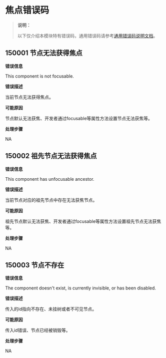 # 焦点错误码

> **说明：**
>
> 以下仅介绍本模块特有错误码，通用错误码请参考[通用错误码说明文档](../errorcode-universal.md)。

## 150001 节点无法获得焦点

**错误信息**

This component is not focusable.

**错误描述**

当前节点无法获得焦点。

**可能原因**

节点默认无法获焦、开发者通过focusable等属性方法设置节点无法获焦等。

**处理步骤**

NA

## 150002 祖先节点无法获得焦点

**错误信息**

This component has unfocusable ancestor.

**错误描述**

当前节点对应的祖先节点中存在无法获焦节点。

**可能原因**

祖先节点默认无法获焦、开发者通过focusable等属性方法设置祖先节点无法获焦等。

**处理步骤**

NA

## 150003 节点不存在

**错误信息**

The component doesn't exist, is currently invisible, or has been disabled.

**错误描述**

传入的id指向不存在、未挂树或者不可见节点。

**可能原因**

传入id错误、节点已经被销毁等。

**处理步骤**

NA
